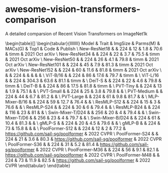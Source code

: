 # awesome-vision-transformers-comparison
A detailed  comparsion of Recent Vision Transformers on ImageNet1k


\begin{table}[]
\begin{tabular}{llllllll}
Model & Trait & ImgSize & Parms(M) & MACs(G) & Top1 & Code & Publish \\
New-ResNet18 &  & 224 & 12 & 1.8 & 70.6 & timm & 2021 Oct arXiv \\
New-ResNet34 &  & 224 & 22 & 3.7 & 75.5 & timm & 2021 Oct arXiv \\
New-ResNet50 &  & 224 & 26 & 4.1 & 79.8 & timm & 2021 Oct arXiv \\
New-ResNet101 &  & 224 & 45 & 7.9 & 81.3 & timm & 2021 Oct arXiv \\
New-ResNet152 &  & 224 & 60 & 11.6 & 81.8 & timm & 2021 Oct arXiv \\
 &  & 224 &  &  &  &  &  \\
ViT-B/16 &  & 224 & 86 & 17.6 & 79.7 & timm &  \\
ViT-L/16 &  & 224 & 304.3 & 63.6 & 81.1 & timm &  \\
DeiT-S &  & 224 & 22 & 4.6 & 79.8 & timm &  \\
DeiT-B &  & 224 & 86 & 17.5 & 81.8 & timm &  \\
PVT-Tiny &  & 224 & 13 & 1.9 & 75.1 &  &  \\
PVT-Small &  & 224 & 25 & 3.8 & 79.8 &  &  \\
PVT-Medium &  & 224 & 44 & 6.7 & 81.2 &  &  \\
PVT-Large &  & 224 & 61 & 9.8 & 81.7 &  &  \\
MLP-Mixer-B/16 &  & 224 & 59 & 12.7 & 76.4 &  &  \\
ResMLP-S12 &  & 224 & 15 & 3 & 76.6 &  &  \\
ResMLP-S24 &  & 224 & 30 & 6 & 79.4 &  &  \\
ResMLP-B24 &  & 224 & 116 & 23 & 81 &  &  \\
Swin-Mixer-T/D24 &  & 256 & 20 & 4 & 79.4 &  &  \\
Swin-Mixer-T/D6 &  & 256 & 23 & 4 & 79.7 &  &  \\
Swin-Mixer-B/D24 &  & 224 & 61 & 10.4 & 81.3 &  &  \\
gMLP-S &  & 224 & 20 & 4.5 & 79.6 &  &  \\
gMLP-B &  & 224 & 73 & 15.8 &  &  &  \\
PoolFormer-S12 &  & 224 & 12 & 2 & 77.2 & https://github.com/sail-sg/poolformer & 2022 CVPR \\
PoolFormer-S24 &  & 224 & 21 & 3.6 & 80.3 & https://github.com/sail-sg/poolformer & 2022 CVPR \\
PoolFormer-S36 &  & 224 & 31 & 5.2 & 81.4 & https://github.com/sail-sg/poolformer & 2022 CVPR \\
PoolFormer-M36 &  & 224 & 56 & 9.1 & 82.1 & https://github.com/sail-sg/poolformer & 2022 CVPR \\
PoolFormer-M48 &  & 224 & 73 & 11.9 & 82.5 & https://github.com/sail-sg/poolformer & 2022 CVPR
\end{tabular}
\end{table}
